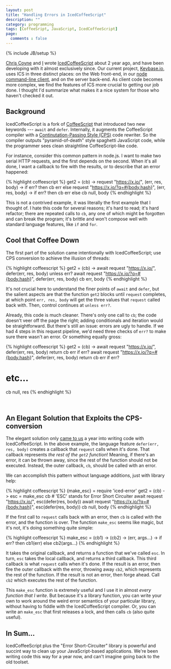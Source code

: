 ```yaml
---
layout: post
title: "Handling Errors in IcedCoffeeScript"
description: ""
category: programming
tags: [CoffeeSript, JavaScript, IcedCoffeeScript]
page:
  comments : false
---
```

{% include JB/setup %}

<link href="/assets/css/blog.css" rel="stylesheet" media="screen" />

[Chris Coyne](https://keybase.io/chris) and [I](https://keybase.io/max) 
wrote [IcedCoffeeScript](https://github.com/maxtaco/coffee-script) about 2 year ago, 
and have been developing with it almost exclusively since.  Our current project, 
[Keybase.io](https://keybase.io), uses ICS
in three distinct places: on the Web front-end, in our [node command-line client](https://github.com/keybase/node-client),
and on the server back-end.  As client code becomes more complex, we find the
features of ICS more crucial to getting our job done.  I thought I'd summarize
what makes it a nice system for those who haven't checked it out.

## Background

IcedCoffeeScript is a fork of [CoffeeScript](https://github.com/jashkenas/coffee-script) that introduced two new keywords
--- `await` and `defer`.  Internally, it augments the CoffeeScript compiler
with a [Continutation-Passing Style (CPS)](http://en.wikipedia.org/wiki/Continuation-passing_style) code rewriter.
So the compiler outputs "pyramid-of-death" style spaghetti JavaScript code, while the
programmer sees clean straightline CoffeeScript-like code.

For instance, consider this common pattern in node.js.  I want to make two serial
HTTP requests, and the first depends on the second.  When it's all done, I want
a callback to fire with the results, or to describe that an error happened:

{% highlight coffeescript %}
get2 = (cb) ->
  request "https://x.io/", (err, res, body) ->
    if err? then cb err
    else 
      request "https://x.io/?q=#{body.hash}", (err, res, body) ->
        if err? then cb err
        else cb null, body
{% endhighlight %}

This is not a contrived example, it was literally the first example that I thought of.
I hate this code for several reasons; it's hard to read; it's hard refactor; there are
repeated calls to `cb`, any one of which might be forgotten and can break the program;
it's brittle and won't compose well with standard language features, like `if` and `for`.

## Cool that Coffee Down

The first part of the solution came intentionally with IcedCoffeeScript; use
CPS conversion to achieve the illusion of threads:

{% highlight coffeescript %}
get2 = (cb) ->
  await request "https://x.io/", defer(err, res, body)
  unless err?
    await request "https://x.io/?q=#{body.hash}", defer(err, res, body)
  cb err, body
{% endhighlight %}

It's not crucial here to understand the finer points of `await` and `defer`, but the
salient aspects are that the function `get2` blocks until `request` completes,
at which point `err, res, body` will get the three values that `request` called back with.
Then, control continues at `unless err?`.

Already, this code is much cleaner.  There's only one call to `cb`; the code doesn't
veer off the page the right; adding conditionals and iteration would be straightforward.
But there's still an issue: errors are ugly to handle.  If we had 4 steps in this
request pipeline, we'd need three checks of `err?` to make sure there wasn't an error.
Or something equally gross:

{% highlight coffeescript %}
get2 = (cb) ->
  await request "https://x.io/", defer(err, res, body)
  return cb err if err?
  await request "https://x.io/?q=#{body.hash}", defer(err, res, body)
  return cb err if err?
  # etc...
  cb null, res
{% endhighlight %}

<br/>

## An Elegant Solution that Exploits the CPS-conversion

The elegant solution only [came to us](https://github.com/maxtaco/coffee-script/issues/35) a year into writing code with IcedCoffeeScript.
In the above example, the language feature `defer(err, res, body)` creates a callback that
`request` calls when it's done.  That callback represents *the rest of the `get2` function*!
Meaning, if there's an error, it can be thrown away, since the rest of the function should
not be executed.  Instead, the outer callback, `cb`, should be called with an error.

We can accomplish this pattern without language additions, just with library help:

{% highlight coffeescript %}
{make_esc} = require 'iced-error'
get2 = (cb) ->
  esc = make_esc cb # 'ESC' stands for Error Short Circuiter
  await request "https://x.io/", esc(defer(res, body))
  await request "https://x.io/?q=#{body.hash}", esc(defer(res, body))
  cb null, body 
{% endhighlight %}

If the first call to `request` calls back with an error, then `cb` is called with the error, and the function is over.
The function `make_esc` seems like magic, but it's not, it's doing something quite simple:

{% highlight coffeescript %}
make_esc = (cb1) -> (cb2) -> (err, args...) ->
  if err? then cb1(err) else cb2(args...)
{% endhighlight %}

It takes the original callback, and returns a function that we've called `esc`.  In turn,
`esc` takes the local callback, and returns a third callback.  This third callback is what
`request` calls when it's done.  If the result is an error, then fire the outer callback
with the error, throwing away `cb2`, which represents the rest of the function. If the result
is not an error, then forge ahead.  Call `cb2` which executes the rest of the function.

This `make_esc` function is extremely useful and I use it in almost *every function that I write*.
But because it's a library function, you can write your own to work around the weird error
semantics of your particular library, without having to fiddle with the IcedCoffeeScript
compiler. Or, you can write an `make_esc` that first releases a lock, and then calls `cb`
(also quite useful).

## In Sum...

IcedCoffeeScript plus the "Error Short-Circuiter" library is powerful and succint
way to clean up your JavaScript-based applications.  We're been writing code this
way for a year now, and can't imagine going back to the old toolset.

